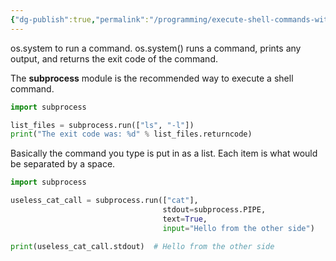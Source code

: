 ```yaml
---
{"dg-publish":true,"permalink":"/programming/execute-shell-commands-with-python/"}
---
```



os.system to run a command.
os.system() runs a command, prints any output, and returns the exit code of the command.

The **subprocess** module is the recommended way to execute a shell command.
```python
import subprocess

list_files = subprocess.run(["ls", "-l"])
print("The exit code was: %d" % list_files.returncode)
```
Basically the command you type is put in as a list. Each item is what would be separated by a space.
```python
import subprocess

useless_cat_call = subprocess.run(["cat"], 
                                  stdout=subprocess.PIPE, 
                                  text=True, 
                                  input="Hello from the other side")

print(useless_cat_call.stdout)  # Hello from the other side
```
